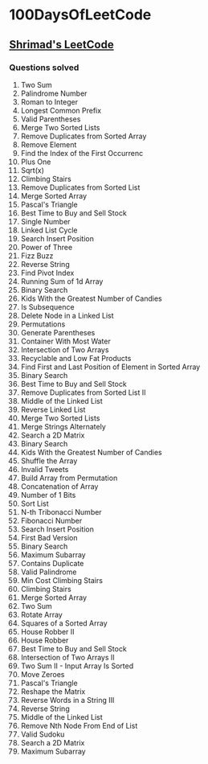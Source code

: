 # 100DaysOfLeetCode

## [Shrimad's LeetCode](https://leetcode.com/shrimad_bhagwat/)

### Questions solved

1. Two Sum
9. Palindrome Number
13. Roman to Integer
14. Longest Common Prefix
20. Valid Parentheses
21. Merge Two Sorted Lists
26. Remove Duplicates from Sorted Array
27. Remove Element
28. Find the Index of the First Occurrenc
66. Plus One
69. Sqrt(x)
70. Climbing Stairs
83. Remove Duplicates from Sorted List
88. Merge Sorted Array
118. Pascal's Triangle
121. Best Time to Buy and Sell Stock
136. Single Number
141. Linked List Cycle
1. Search Insert Position
2. Power of Three
3. Fizz Buzz
4. Reverse String
5. Find Pivot Index
6. Running Sum of 1d Array
1. Binary Search
2. Kids With the Greatest Number of Candies
3. Is Subsequence
4. Delete Node in a Linked List
5. Permutations
6. Generate Parentheses
7. Container With Most Water
8. Intersection of Two Arrays
9. Recyclable and Low Fat Products
10. Find First and Last Position of Element in Sorted Array
11. Binary Search
12. Best Time to Buy and Sell Stock
13. Remove Duplicates from Sorted List II
14. Middle of the Linked List
15. Reverse Linked List
16. Merge Two Sorted Lists
17. Merge Strings Alternately
18. Search a 2D Matrix
19. Binary Search
20. Kids With the Greatest Number of Candies
21. Shuffle the Array
22. Invalid Tweets
23. Build Array from Permutation
24. Concatenation of Array
25. Number of 1 Bits
26. Sort List
27. N-th Tribonacci Number
28. Fibonacci Number
29. Search Insert Position
30. First Bad Version
31. Binary Search
32. Maximum Subarray
33. Contains Duplicate
34. Valid Palindrome
35. Min Cost Climbing Stairs
36. Climbing Stairs
37. Merge Sorted Array
38. Two Sum
39. Rotate Array
40. Squares of a Sorted Array
41. House Robber II
42. House Robber
43. Best Time to Buy and Sell Stock
44. Intersection of Two Arrays II
45. Two Sum II - Input Array Is Sorted
46. Move Zeroes
47. Pascal's Triangle
48. Reshape the Matrix
49. Reverse Words in a String III
50. Reverse String
51. Middle of the Linked List
52. Remove Nth Node From End of List
53. Valid Sudoku
54. Search a 2D Matrix
55. Maximum Subarray
